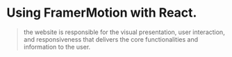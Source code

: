 # Using FramerMotion with React.

> the website is responsible for the visual presentation, user interaction, and responsiveness that delivers the core functionalities and information to the user.
